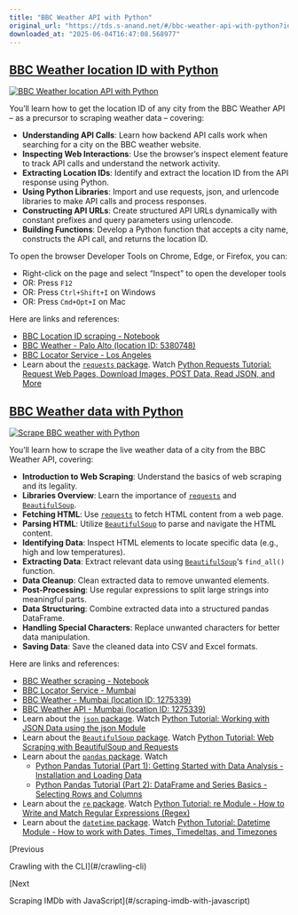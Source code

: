 ```yaml
---
title: "BBC Weather API with Python"
original_url: "https://tds.s-anand.net/#/bbc-weather-api-with-python?id=bbc-weather-location-id-with-python"
downloaded_at: "2025-06-04T16:47:08.568977"
---
```


[BBC Weather location ID with Python](#/bbc-weather-api-with-python?id=bbc-weather-location-id-with-python)
-----------------------------------------------------------------------------------------------------------

[![BBC Weather location API with Python](https://i.ytimg.com/vi_webp/IafLrvnamAw/sddefault.webp)](https://youtu.be/IafLrvnamAw)

You’ll learn how to get the location ID of any city from the BBC Weather API – as a precursor to scraping weather data – covering:

* **Understanding API Calls**: Learn how backend API calls work when searching for a city on the BBC weather website.
* **Inspecting Web Interactions**: Use the browser’s inspect element feature to track API calls and understand the network activity.
* **Extracting Location IDs**: Identify and extract the location ID from the API response using Python.
* **Using Python Libraries**: Import and use requests, json, and urlencode libraries to make API calls and process responses.
* **Constructing API URLs**: Create structured API URLs dynamically with constant prefixes and query parameters using urlencode.
* **Building Functions**: Develop a Python function that accepts a city name, constructs the API call, and returns the location ID.

To open the browser Developer Tools on Chrome, Edge, or Firefox, you can:

* Right-click on the page and select “Inspect” to open the developer tools
* OR: Press `F12`
* OR: Press `Ctrl+Shift+I` on Windows
* OR: Press `Cmd+Opt+I` on Mac

Here are links and references:

* [BBC Location ID scraping - Notebook](https://colab.research.google.com/drive/1-iV-tbtRicKR_HXWeu4Hi5aXJCV3QdQp)
* [BBC Weather - Palo Alto (location ID: 5380748)](https://www.bbc.com/weather/5380748)
* [BBC Locator Service - Los Angeles](https://locator-service.api.bbci.co.uk/locations?api_key=AGbFAKx58hyjQScCXIYrxuEwJh2W2cmv&stack=aws&locale=en&filter=international&place-types=settlement%2Cairport%2Cdistrict&order=importance&s=los%20angeles&a=true&format=json)
* Learn about the [`requests` package](https://docs.python-requests.org/en/latest/user/quickstart/). Watch [Python Requests Tutorial: Request Web Pages, Download Images, POST Data, Read JSON, and More](https://youtu.be/tb8gHvYlCFs)

[BBC Weather data with Python](#/bbc-weather-api-with-python?id=bbc-weather-data-with-python)
---------------------------------------------------------------------------------------------

[![Scrape BBC weather with Python](https://i.ytimg.com/vi_webp/Uc4DgQJDRoI/sddefault.webp)](https://youtu.be/Uc4DgQJDRoI)

You’ll learn how to scrape the live weather data of a city from the BBC Weather API, covering:

* **Introduction to Web Scraping**: Understand the basics of web scraping and its legality.
* **Libraries Overview**: Learn the importance of [`requests`](https://docs.python-requests.org/en/latest/user/quickstart/) and [`BeautifulSoup`](https://beautiful-soup-4.readthedocs.io/).
* **Fetching HTML**: Use [`requests`](https://docs.python-requests.org/en/latest/user/quickstart/) to fetch HTML content from a web page.
* **Parsing HTML**: Utilize [`BeautifulSoup`](https://beautiful-soup-4.readthedocs.io/) to parse and navigate the HTML content.
* **Identifying Data**: Inspect HTML elements to locate specific data (e.g., high and low temperatures).
* **Extracting Data**: Extract relevant data using [`BeautifulSoup`](https://beautiful-soup-4.readthedocs.io/)‘s `find_all()` function.
* **Data Cleanup**: Clean extracted data to remove unwanted elements.
* **Post-Processing**: Use regular expressions to split large strings into meaningful parts.
* **Data Structuring**: Combine extracted data into a structured pandas DataFrame.
* **Handling Special Characters**: Replace unwanted characters for better data manipulation.
* **Saving Data**: Save the cleaned data into CSV and Excel formats.

Here are links and references:

* [BBC Weather scraping - Notebook](https://colab.research.google.com/drive/1-gkMzE-TKe3U_yh1v0NPn4TM687H2Hcf)
* [BBC Locator Service - Mumbai](https://locator-service.api.bbci.co.uk/locations?api_key=AGbFAKx58hyjQScCXIYrxuEwJh2W2cmv&stack=aws&locale=en&filter=international&place-types=settlement%2Cairport%2Cdistrict&order=importance&s=mumbai&a=true&format=json)
* [BBC Weather - Mumbai (location ID: 1275339)](https://www.bbc.com/weather/1275339)
* [BBC Weather API - Mumbai (location ID: 1275339)](https://weather-broker-cdn.api.bbci.co.uk/en/forecast/aggregated/1275339)
* Learn about the [`json` package](https://docs.python.org/3/library/json.html). Watch [Python Tutorial: Working with JSON Data using the json Module](https://youtu.be/9N6a-VLBa2I)
* Learn about the [`BeautifulSoup` package](https://beautiful-soup-4.readthedocs.io/). Watch [Python Tutorial: Web Scraping with BeautifulSoup and Requests](https://youtu.be/ng2o98k983k)
* Learn about the [`pandas` package](https://pandas.pydata.org/pandas-docs/stable/user_guide/10min.html). Watch
  + [Python Pandas Tutorial (Part 1): Getting Started with Data Analysis - Installation and Loading Data](https://youtu.be/ZyhVh-qRZPA)
  + [Python Pandas Tutorial (Part 2): DataFrame and Series Basics - Selecting Rows and Columns](https://youtu.be/zmdjNSmRXF4)
* Learn about the [`re` package](https://docs.python.org/3/library/re.html). Watch [Python Tutorial: re Module - How to Write and Match Regular Expressions (Regex)](https://youtu.be/K8L6KVGG-7o)
* Learn about the [`datetime` package](https://docs.python.org/3/library/datetime.html). Watch [Python Tutorial: Datetime Module - How to work with Dates, Times, Timedeltas, and Timezones](https://youtu.be/eirjjyP2qcQ)

[Previous

Crawling with the CLI](#/crawling-cli)

[Next

Scraping IMDb with JavaScript](#/scraping-imdb-with-javascript)